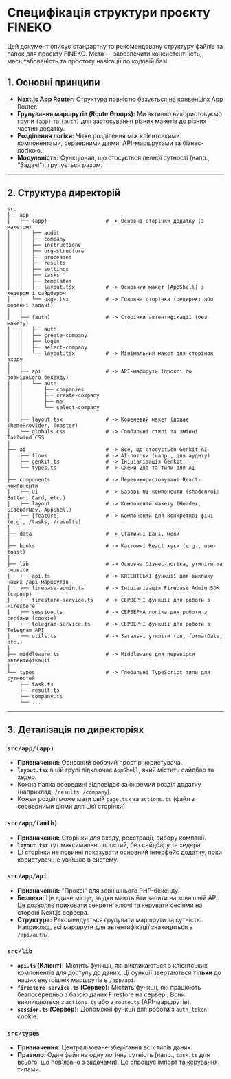 # Специфікація структури проєкту FINEKO

Цей документ описує стандартну та рекомендовану структуру файлів та папок для проєкту FINEKO. Мета — забезпечити консистентність, масштабованість та простоту навігації по кодовій базі.

## 1. Основні принципи

- **Next.js App Router:** Структура повністю базується на конвенціях App Router.
- **Групування маршрутів (Route Groups):** Ми активно використовуємо групи `(app)` та `(auth)` для застосування різних макетів до різних частин додатку.
- **Розділення логіки:** Чітке розділення між клієнтськими компонентами, серверними діями, API-маршрутами та бізнес-логікою.
- **Модульність:** Функціонал, що стосується певної сутності (напр., "Задачі"), групується разом.

---

## 2. Структура директорій

```
src
├── app
│   ├── (app)                   # -> Основні сторінки додатку (з макетом)
│   │   ├── audit
│   │   ├── company
│   │   ├── instructions
│   │   ├── org-structure
│   │   ├── processes
│   │   ├── results
│   │   ├── settings
│   │   ├── tasks
│   │   ├── templates
│   │   ├── layout.tsx          # -> Основний макет (AppShell) з хедером і сайдбаром
│   │   └── page.tsx            # -> Головна сторінка (редирект або щоденні задачі)
│   │
│   ├── (auth)                  # -> Сторінки автентифікації (без макету)
│   │   ├── auth
│   │   ├── create-company
│   │   ├── login
│   │   ├── select-company
│   │   └── layout.tsx          # -> Мінімальний макет для сторінок входу
│   │
│   ├── api                     # -> API-маршрути (проксі до зовнішнього бекенду)
│   │   └── auth
│   │       ├── companies
│   │       ├── create-company
│   │       ├── me
│   │       └── select-company
│   │
│   ├── layout.tsx              # -> Кореневий макет (додає ThemeProvider, Toaster)
│   └── globals.css             # -> Глобальні стилі та змінні Tailwind CSS
│
├── ai                          # -> Все, що стосується Genkit AI
│   ├── flows                   # -> AI-потоки (напр., для аудиту)
│   ├── genkit.ts               # -> Ініціалізація Genkit
│   └── types.ts                # -> Схеми Zod та типи для AI
│
├── components                  # -> Перевикористовувані React-компоненти
│   ├── ui                      # -> Базові UI-компоненти (shadcn/ui: Button, Card, etc.)
│   ├── layout                  # -> Компоненти макету (Header, SidebarNav, AppShell)
│   └── [feature]               # -> Компоненти для конкретної фічі (e.g., /tasks, /results)
│
├── data                        # -> Статичні дані, моки
│
├── hooks                       # -> Кастомні React хуки (e.g., use-toast)
│
├── lib                         # -> Основна бізнес-логіка, утиліти та сервіси
│   ├── api.ts                  # -> КЛІЄНТСЬКІ функції для виклику наших /api-маршрутів
│   ├── firebase-admin.ts       # -> Ініціалізація Firebase Admin SDK (сервер)
│   ├── firestore-service.ts    # -> СЕРВЕРНІ функції для роботи з Firestore
│   ├── session.ts              # -> СЕРВЕРНА логіка для роботи з сесіями (cookie)
│   ├── telegram-service.ts     # -> СЕРВЕРНІ функції для роботи з Telegram API
│   └── utils.ts                # -> Загальні утиліти (cn, formatDate, etc.)
│
├── middleware.ts               # -> Middleware для перевірки автентифікації
│
└── types                       # -> Глобальні TypeScript типи для сутностей
    ├── task.ts
    ├── result.ts
    ├── company.ts
    └── ...
```

---

## 3. Деталізація по директоріях

### `src/app/(app)`
- **Призначення:** Основний робочий простір користувача.
- **`layout.tsx`** в цій групі підключає `AppShell`, який містить сайдбар та хедер.
- Кожна папка всередині відповідає за окремий розділ додатку (наприклад, `/results`, `/company`).
- Кожен розділ може мати свій `page.tsx` та `actions.ts` (файл з серверними діями для цієї сторінки).

### `src/app/(auth)`
- **Призначення:** Сторінки для входу, реєстрації, вибору компанії.
- **`layout.tsx`** тут максимально простий, без сайдбару та хедера.
- Ці сторінки не повинні показувати основний інтерфейс додатку, поки користувач не увійшов в систему.

### `src/app/api`
- **Призначення:** "Проксі" для зовнішнього PHP-бекенду.
- **Безпека:** Це єдине місце, звідки мають йти запити на зовнішній API. Це дозволяє приховати секретні ключі та керувати сесіями на стороні Next.js сервера.
- **Структура:** Рекомендується групувати маршрути за сутністю. Наприклад, всі маршрути для автентифікації знаходяться в `/api/auth/`.

### `src/lib`
- **`api.ts` (Клієнт):** Містить функції, які викликаються з клієнтських компонентів для доступу до даних. Ці функції звертаються **тільки** до наших внутрішніх маршрутів в `/app/api`.
- **`firestore-service.ts` (Сервер):** Містить функції, які працюють безпосередньо з базою даних Firestore на сервері. Вони викликаються з `actions.ts` або з `route.ts` (API-маршрутів).
- **`session.ts` (Сервер):** Допоміжні функції для роботи з `auth_token` cookie.

### `src/types`
- **Призначення:** Централізоване зберігання всіх типів даних.
- **Правило:** Один файл на одну логічну сутність (напр., `task.ts` для всього, що пов'язано з задачами). Це спрощує імпорт та керування типами.
